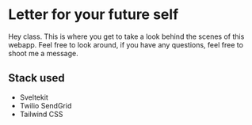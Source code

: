 # Letter for your future self

Hey class. This is where you get to take a look behind the scenes of this webapp. Feel free to look around, if you have any questions, feel free to shoot me a message.

## Stack used
- Sveltekit
- Twilio SendGrid
- Tailwind CSS
